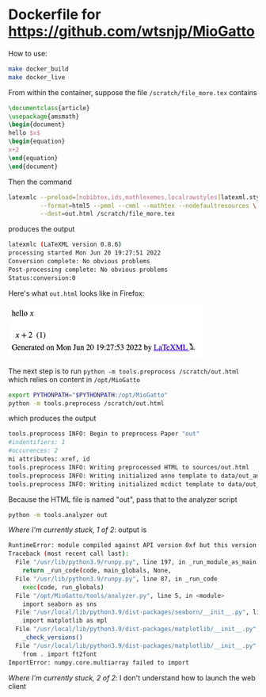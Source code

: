 
# Dockerfile for <https://github.com/wtsnjp/MioGatto>

How to use:

```bash
make docker_build
make docker_live
```
From within the container, suppose the file `/scratch/file_more.tex` contains
```tex
\documentclass{article}
\usepackage{amsmath}
\begin{document}
hello $x$
\begin{equation}
x+2
\end{equation}
\end{document}
```
Then the command
```bash
latexmlc --preload=[nobibtex,ids,mathlexemes,localrawstyles]latexml.sty \
         --format=html5 --pmml --cmml --mathtex --nodefaultresources \
         --dest=out.html /scratch/file_more.tex 
```
produces the output
```bash
latexmlc (LaTeXML version 0.8.6)
processing started Mon Jun 20 19:27:51 2022
Conversion complete: No obvious problems
Post-processing complete: No obvious problems
Status:conversion:0
```

Here's what `out.html` looks like in Firefox:

![Firefox](https://github.com/allofphysicsgraph/containerized-miogatto-annotation/blob/master/html_output.png?raw=true)

The next step is to run `python -m tools.preprocess /scratch/out.html` which relies on content in `/opt/MioGatto`
```bash
export PYTHONPATH="$PYTHONPATH:/opt/MioGatto"
python -m tools.preprocess /scratch/out.html 
```
which produces the output
```bash
tools.preprocess INFO: Begin to preprocess Paper "out"
#indentifiers: 1
#occurences: 2
mi attributes: xref, id
tools.preprocess INFO: Writing preprocessed HTML to sources/out.html
tools.preprocess INFO: Writing initialized anno template to data/out_anno.json
tools.preprocess INFO: Writing initialized mcdict template to data/out_mcdict.json
```

Because the HTML file is named "out", pass that to the analyzer script
```bash
python -m tools.analyzer out
```
_Where I'm currently stuck, 1 of 2_: output is
```bash
RuntimeError: module compiled against API version 0xf but this version of numpy is 0xd
Traceback (most recent call last):
  File "/usr/lib/python3.9/runpy.py", line 197, in _run_module_as_main
    return _run_code(code, main_globals, None,
  File "/usr/lib/python3.9/runpy.py", line 87, in _run_code
    exec(code, run_globals)
  File "/opt/MioGatto/tools/analyzer.py", line 5, in <module>
    import seaborn as sns
  File "/usr/local/lib/python3.9/dist-packages/seaborn/__init__.py", line 2, in <module>
    import matplotlib as mpl
  File "/usr/local/lib/python3.9/dist-packages/matplotlib/__init__.py", line 207, in <module>
    _check_versions()
  File "/usr/local/lib/python3.9/dist-packages/matplotlib/__init__.py", line 192, in _check_versions
    from . import ft2font
ImportError: numpy.core.multiarray failed to import
```

_Where I'm currently stuck, 2 of 2_: I don't understand how to launch the web client
